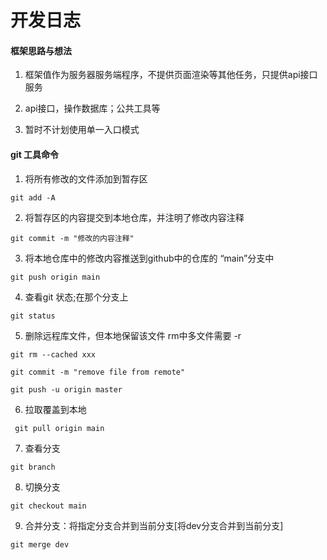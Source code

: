 # 开发日志 #

#### 框架思路与想法 ####

1. 框架值作为服务器服务端程序，不提供页面渲染等其他任务，只提供api接口服务

2. api接口，操作数据库；公共工具等

3. 暂时不计划使用单一入口模式


#### git 工具命令 ####

1. 将所有修改的文件添加到暂存区

````
git add -A
````

2. 将暂存区的内容提交到本地仓库，并注明了修改内容注释

````
git commit -m "修改的内容注释"
````

3. 将本地仓库中的修改内容推送到github中的仓库的 “main”分支中

````
git push origin main
````

4. 查看git 状态;在那个分支上

````
git status
````
5. 删除远程库文件，但本地保留该文件    rm中多文件需要 -r

````
git rm --cached xxx
````
````
git commit -m "remove file from remote"
````
````
git push -u origin master
````

6. 拉取覆盖到本地

````
 git pull origin main
````

7. 查看分支
```
git branch
```
8. 切换分支
```
git checkout main
```
9. 合并分支：将指定分支合并到当前分支[将dev分支合并到当前分支]
```
git merge dev
```
